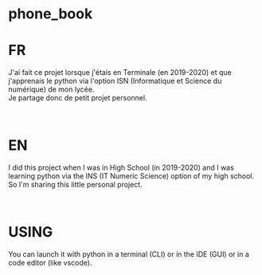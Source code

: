 # phone_book

# FR
J'ai fait ce projet lorsque j'étais en Terminale (en 2019-2020) et que j'apprenais le python via l'option ISN (Informatique et Science du numérique) de mon lycée.
<br />
Je partage donc de petit projet personnel.

<br />

# EN

I did this project when I was in High School (in 2019-2020) and I was learning python via the INS (IT Numeric Science) option of my high school.
<br />
So I'm sharing this little personal project.

<br />


# USING

You can launch it with python in a terminal (CLI) or in the IDE (GUI) or in a code editor (like vscode).
